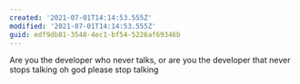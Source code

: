 ```yaml
---
created: '2021-07-01T14:14:53.555Z'
modified: '2021-07-01T14:14:53.555Z'
guid: edf9db81-3548-4ec1-bf54-5226af69346b
---
```

Are you the developer who never talks, or are you the developer that never stops talking oh god please stop talking
